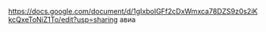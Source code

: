 https://docs.google.com/document/d/1gIxbolGFf2cDxWmxca78DZS9z0s2iKkcQxeToNiZ1To/edit?usp=sharing авиа
